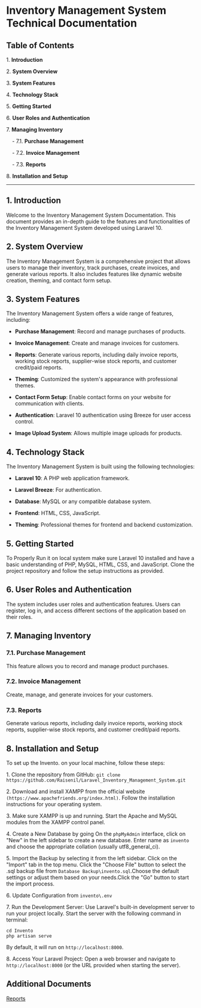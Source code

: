 # Inventory Management System Technical Documentation

## Table of Contents

1\. **Introduction**

2\. **System Overview**

3\. **System Features**

4\. **Technology Stack**

5\. **Getting Started**

6\. **User Roles and Authentication**

7\. **Managing Inventory**

    - 7.1. **Purchase Management**

    - 7.2. **Invoice Management**

    - 7.3. **Reports**

8\. **Installation and Setup**

---

## 1. Introduction

Welcome to the Inventory Management System Documentation. This document provides an in-depth guide to the features and functionalities of the Inventory Management System developed using Laravel 10.

## 2. System Overview

The Inventory Management System is a comprehensive project that allows users to manage their inventory, track purchases, create invoices, and generate various reports. It also includes features like dynamic website creation, theming, and contact form setup.

## 3. System Features

The Inventory Management System offers a wide range of features, including:

- **Purchase Management**: Record and manage purchases of products.

- **Invoice Management**: Create and manage invoices for customers.

- **Reports**: Generate various reports, including daily invoice reports, working stock reports, supplier-wise stock reports, and customer credit/paid reports.

- **Theming**: Customized the system's appearance with professional themes.

- **Contact Form Setup**: Enable contact forms on your website for communication with clients.

- **Authentication**: Laravel 10 authentication using Breeze for user access control.

- **Image Upload System**: Allows multiple image uploads for products.

## 4. Technology Stack

The Inventory Management System is built using the following technologies:

- **Laravel 10**: A PHP web application framework.

- **Laravel Breeze**: For authentication.

- **Database**: MySQL or any compatible database system.

- **Frontend**: HTML, CSS, JavaScript.

- **Theming**: Professional themes for frontend and backend customization.

## 5. Getting Started

To Properly Run it on local system make sure Laravel 10 installed and have a basic understanding of PHP, MySQL, HTML, CSS, and JavaScript. Clone the project repository and follow the setup instructions as provided.

## 6. User Roles and Authentication

The system includes user roles and authentication features. Users can register, log in, and access different sections of the application based on their roles.

## 7. Managing Inventory

### 7.1. Purchase Management

This feature allows you to record and manage product purchases.

### 7.2. Invoice Management

Create, manage, and generate invoices for your customers.

### 7.3. Reports

Generate various reports, including daily invoice reports, working stock reports, supplier-wise stock reports, and customer credit/paid reports.

## 8. Installation and Setup

To set up the Invento. on your local machine, follow these steps:

1\. Clone the repository from GitHub: `git clone https://github.com/Raisenil/Laravel_Inventory_Management_System.git`

2\. Download and install XAMPP from the official website `(https://www.apachefriends.org/index.html)`. Follow the installation instructions for your operating system.

3\. Make sure XAMPP is up and running. Start the Apache and MySQL modules from the XAMPP control panel.

4\. Create a New Database by going On the `phpMyAdmin` interface, click on "New" in the left sidebar to create a new database.
Enter name as `invento` and choose the appropriate collation (usually utf8_general_ci).

5\. Import the Backup by selecting it from the left sidebar. Click on the "Import" tab in the top menu. Click the "Choose File" button to select the .sql backup file from `Database Backup\invento.sql`.Choose the default settings or adjust them based on your needs.Click the "Go" button to start the import process.

6\. Update Configuration from `invento\.env`

7\. Run the Development Server:
Use Laravel's built-in development server to run your project locally. Start the server with the following command in terminal:

    cd Invento
    php artisan serve

By default, it will run on `http://localhost:8000`.

8\. Access Your Laravel Project:
Open a web browser and navigate to `http://localhost:8000` (or the URL provided when starting the server).

## Additional Documents

[Reports](Inventory_Management_System_Documentation.pdf)
